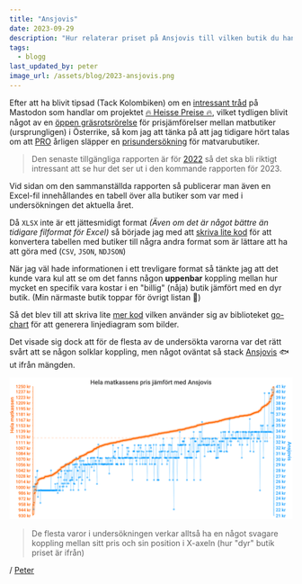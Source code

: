 ```yaml
---
title: "Ansjovis"
date: 2023-09-29
description: "Hur relaterar priset på Ansjovis till vilken butik du handlar i?"
tags:
  - blogg
last_updated_by: peter
image_url: /assets/blog/2023-ansjovis.png
---
```

Efter att ha blivit tipsad (Tack Kolombiken) om en [intressant tråd](https://mastoreader.io/?url=https%3A%2F%2Fmastodon.gamedev.place%2F%40badlogic%2F111071396799790275) på Mastodon som handlar om
projektet [🔥 Heisse Preise 🔥](https://heisse-preise.io/), vilket tydligen blivit något av en [öppen gräsrotsrörelse](https://github.com/badlogic/heissepreise)
för prisjämförelser mellan matbutiker (ursprungligen) i Österrike, så kom jag att tänka på
att jag tidigare hört talas om att [PRO](https://pro.se/) årligen släpper en [prisundersökning](https://pro.se/sa-tycker-vi/halsa-friskvard-och-konsumentpolitik/konsumentpolitik/pros-prisundersokning.html) för matvarubutiker.

> Den senaste tillgängliga rapporten är för [2022](https://pro.se/sa-tycker-vi/halsa-friskvard-och-konsumentpolitik/konsumentpolitik/pros-prisundersokning/prisundersokningen-2022.html) så det ska bli riktigt intressant att se hur det ser ut i den kommande rapporten för 2023.

Vid sidan om den sammanställda rapporten så publicerar man även en Excel-fil innehållandes
en tabell över alla butiker som var med i undersökningen det aktuella året.

Då `XLSX` inte är ett jättesmidigt format _(Även om det är något bättre än tidigare filformat för Excel)_
så började jag med att [skriva lite kod](https://gist.github.com/peterhellberg/ceed862a83c29a80b5bbd4631c24fb27) för att konvertera tabellen med butiker till några andra format
som är lättare att ha att göra med (`CSV`, `JSON`, `NDJSON`)

När jag väl hade informationen i ett trevligare format så tänkte jag att det kunde vara kul att se om
det fanns någon **uppenbar** koppling mellan hur mycket en specifik vara kostar i en "billig" (nåja) butik
jämfört med en dyr butik. (Min närmaste butik toppar för övrigt listan 💸)

Så det blev till att skriva lite [mer kod](https://gist.github.com/peterhellberg/87404bed18555b6a01b672cc046a97cd) vilken använder sig av biblioteket [go-chart](https://github.com/wcharczuk/go-chart) för att generera
linjediagram som bilder.

Det visade sig dock att för de flesta av de undersökta varorna var det rätt svårt att se någon solklar
koppling, men något oväntat så stack [Ansjovis](https://sv.wikipedia.org/wiki/Ansjovis_(fisk)) 🐟 ut ifrån mängden.

![Hela matkassens pris jämfört med Ansjovis](/assets/blog/2023-ansjovis.png)

> De flesta varor i undersökningen verkar alltså ha en något svagare koppling mellan sitt pris och sin position i X-axeln (hur "dyr" butik priset är ifrån)

/ [Peter](/peter)
